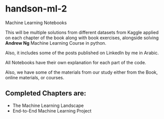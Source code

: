 # handson-ml-2

Machine Learning Notebooks

This will be multiple solutions from different datasets from Kaggle applied on each chapter of the book along with book exercises, alongside solving **Andrew Ng** Machine Learning Course in python.

Also, it includes some of the posts published on LinkedIn by me in Arabic.



All Notebooks have their own explanation for each part of the code.

Also, we have some of the materials from our study either from the Book, online materials, or courses.


## Completed Chapters are:

- The Machine Learning Landscape
- End-to-End Machine Learning Project

